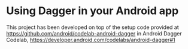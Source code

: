 # Using Dagger in your Android app
This project has been developed on top of the setup code provided at https://github.com/android/codelab-android-dagger in Android Dagger Codelab, https://developer.android.com/codelabs/android-dagger#1
